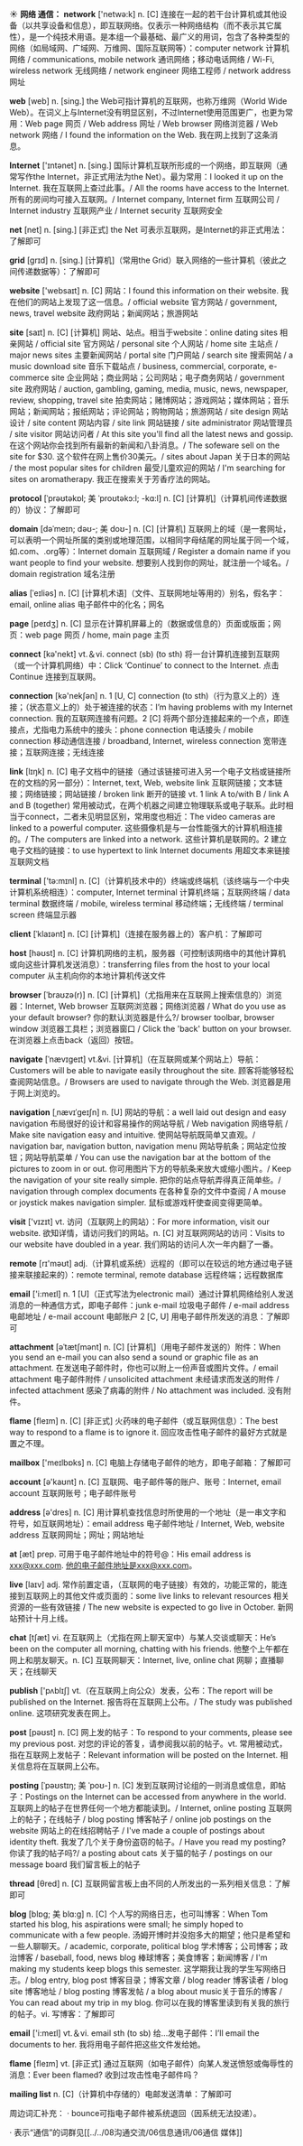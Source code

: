 ☀ <span class="category">**网络 通信：**</span>
<span class="vocabulary">**network**</span> ['netwə:k] 
<span class="definition">n. [C] 连接在一起的若干台计算机或其他设备（以共享设备和信息），即互联网络。仅表示一种网络结构（而不表示其它属性），是一个纯技术用语。是本组一个最基础、最广义的用词，包含了各种类型的网络（如局域网、广域网、万维网、国际互联网等）：</span>computer network 计算机网络 / communications, mobile network 通讯网络；移动电话网络 / Wi-Fi, wireless network 无线网络 / network engineer 网络工程师 / network address 网址

<span class="vocabulary">**web**</span> [web] 
<span class="definition">n. [sing.] the Web可指计算机的互联网，也称万维网（World Wide Web）。在词义上与Internet没有明显区别，不过Internet使用范围更广，也更为常用：</span>Web page 网页 / Web address 网址 / Web browser 网络浏览器 / Web network 网络 / I found the information on the Web. 我在网上找到了这条消息。

<span class="vocabulary">**Internet**</span> ['ɪntənet] 
<span class="definition">n. [sing.] 国际计算机互联所形成的一个网络，即互联网（通常写作the Internet，非正式用法为the Net）。最为常用：</span>I looked it up on the Internet. 我在互联网上查过此事。/ All the rooms have access to the Internet. 所有的房间均可接入互联网。/ Internet company, Internet firm 互联网公司 / Internet industry 互联网产业 / Internet security 互联网安全

<span class="vocabulary">**net**</span> [net] 
<span class="definition">n. [sing.] [非正式] the Net 可表示互联网，是Internet的非正式用法：</span>了解即可
           
<span class="vocabulary">**grid**</span> [grɪd]
<span class="definition">n. [sing.] [计算机]（常用the Grid）联入网络的一些计算机（彼此之间传递数据等）：</span>了解即可
 
<span class="vocabulary">**website**</span> ['websaɪt] 
<span class="definition">n. [C] 网站：</span>I found this information on their website. 我在他们的网站上发现了这一信息。/ official website 官方网站 / government, news, travel website 政府网站；新闻网站；旅游网站
                      
<span class="vocabulary">**site**</span> [saɪt]
<span class="definition">n. [C] [计算机] 网站、站点。相当于website：</span>online dating sites 相亲网站 / official site 官方网站 / personal site 个人网站 / home site 主站点 / major news sites 主要新闻网站 / portal site 门户网站 / search site 搜索网站 / a music download site 音乐下载站点 / business, commercial, corporate, e-commerce site 企业网站；商业网站；公司网站；电子商务网站 / government site 政府网站 / auction, gambling, gaming, media, music, news, newspaper, review, shopping, travel site 拍卖网站；赌博网站；游戏网站；媒体网站；音乐网站；新闻网站；报纸网站；评论网站；购物网站；旅游网站 / site design 网站设计 / site content 网站内容 / site link 网站链接 / site administrator 网站管理员 / site visitor 网站访问者 / At this site you'll find all the latest news and gossip. 在这个网站你会找到所有最新的新闻和八卦消息。/ The sofeware sell on the site for $30. 这个软件在网上售价30美元。/ sites about Japan 关于日本的网站 / the most popular sites for children 最受儿童欢迎的网站 / I'm searching for sites on aromatherapy. 我正在搜索关于芳香疗法的网站。

<span class="vocabulary">**protocol**</span> [ˈprəʊtəkɒl; 美 ˈproʊtəkɔ:l; -kɑ:l]
<span class="definition">n. [C] [计算机]（计算机间传递数据的）协议：</span>了解即可           

<span class="vocabulary">**domain**</span> [dəˈmeɪn; dəʊ-; 美 doʊ-]
<span class="definition">n. [C] [计算机] 互联网上的域（是一套网址，可以表明一个网址所属的类别或地理范围，以相同字母结尾的网址属于同一个域，如.com、.org等）：</span>Internet domain 互联网域 / Register a domain name if you want people to find your website. 想要别人找到你的网址，就注册一个域名。/ domain registration 域名注册
           
<span class="vocabulary">**alias**</span> [ˈeɪliəs]
<span class="definition">n. [C] [计算机术语]（文件、互联网地址等用的）别名，假名字：</span>email, online alias 电子邮件中的化名；网名

<span class="vocabulary">**page**</span> [peɪdӡ] 
<span class="definition">n. [C] 显示在计算机屏幕上的（数据或信息的）页面或版面；网页：</span>web page 网页 / home, main page 主页

<span class="vocabulary">**connect**</span> [kə'nekt] 
<span class="definition">vt.＆vi. connect (sb) (to sth) 将一台计算机连接到互联网（或一个计算机网络）中：</span>Click ‘Continue’ to connect to the Internet. 点击 Continue 连接到互联网。

<span class="vocabulary">**connection**</span> [kə'nekʃən] 
<span class="definition">n. 1 [U, C] connection (to sth)（行为意义上的）连接；（状态意义上的）处于被连接的状态：</span>I’m having problems with my Internet connection. 我的互联网连接有问题。<span class="definition">2 [C] 将两个部分连接起来的一个点，即连接点，尤指电力系统中的接头：</span>phone connection 电话接头 / mobile connection 移动通信连接 / broadband, Internet, wireless connection 宽带连接；互联网连接；无线连接

<span class="vocabulary">**link**</span> [lɪŋk] 
<span class="definition">n. [C] 电子文档中的链接（通过该链接可进入另一个电子文档或链接所在的文档的另一部分）：</span>Internet, text, Web, website link 互联网链接；文本链接；网络链接；网站链接 / broken link 断开的链接 <span class="definition">vt. 1 link A to/with B / link A and B (together) 常用被动式，在两个机器之间建立物理联系或电子联系。此时相当于connect，二者未见明显区别，常用度也相近：</span>The video cameras are linked to a powerful computer. 这些摄像机是与一台性能强大的计算机相连接的。/ The computers are linked into a network. 这些计算机是联网的。<span class="definition">2 建立电子文档的链接：</span>to use hypertext to link Internet documents 用超文本来链接互联网文档

<span class="vocabulary">**terminal**</span> ['tə:mɪnl] 
<span class="definition">n. [C]（计算机技术中的）终端或终端机（该终端与一个中央计算机系统相连）：</span>computer, Internet terminal 计算机终端；互联网终端 / data terminal 数据终端 / mobile, wireless terminal 移动终端；无线终端 / terminal screen 终端显示器
           
<span class="vocabulary">**client**</span> [ˈklaɪənt]
<span class="definition">n. [C] [计算机]（连接在服务器上的）客户机：</span>了解即可

<span class="vocabulary">**host**</span> [həʊst] 
<span class="definition">n. [C] 计算机网络的主机，服务器（可控制该网络中的其他计算机或向这些计算机发送消息）：</span>transferring files from the host to your local computer 从主机向你的本地计算机传送文件
           
<span class="vocabulary">**browser**</span> [ˈbraʊzə(r)]
<span class="definition">n. [C] [计算机]（尤指用来在互联网上搜索信息的）浏览器：</span>Internet, Web browser 互联网浏览器；网络浏览器 / What do you use as your default browser? 你的默认浏览器是什么?/ browser toolbar, browser window 浏览器工具栏；浏览器窗口 / Click the 'back' button on your browser. 在浏览器上点击back（返回）按钮。
           
<span class="vocabulary">**navigate**</span> [ˈnævɪgeɪt]
<span class="definition">vt.&vi. [计算机]（在互联网或某个网站上）导航：</span>Customers will be able to navigate easily throughout the site. 顾客将能够轻松查阅网站信息。/ Browsers are used to navigate through the Web. 浏览器是用于网上浏览的。

<span class="vocabulary">**navigation**</span> [ˌnævɪˈgeɪʃn]
<span class="definition">n. [U] 网站的导航：</span>a well laid out design and easy navigation 布局很好的设计和容易操作的网站导航 / Web navigation 网络导航 / Make site navigation easy and intuitive. 使网站导航既简单又直观。/ navigation bar, navigation button, navigation menu 网站导航条；网站定位按钮；网站导航菜单 / You can use the navigation bar at the bottom of the pictures to zoom in or out. 你可用图片下方的导航条来放大或缩小图片。/ Keep the navigation of your site really simple. 把你的站点导航弄得真正简单些。/ navigation through complex documents 在各种复杂的文件中查阅 / A mouse or joystick makes navigation simpler. 鼠标或游戏杆使查阅变得更简单。

<span class="vocabulary">**visit**</span> ['vɪzɪt] 
<span class="definition">vt. 访问（互联网上的网站）：</span>For more information, visit our website. 欲知详情，请访问我们的网站。<span class="definition">n. [C] 对互联网网站的访问：</span>Visits to our website have doubled in a year. 我们网站的访问人次一年内翻了一番。

<span class="vocabulary">**remote**</span> [rɪ'məʊt] 
<span class="definition">adj.（计算机或系统）远程的（即可以在较远的地方通过电子链接来联接起来的）：</span>remote terminal, remote database 远程终端；远程数据库

<span class="vocabulary">**email**</span> ['i:meɪl] 
<span class="definition">n. 1 [U]（正式写法为electronic mail）通过计算机网络给别人发送消息的一种通信方式，即电子邮件：</span>junk e-mail 垃圾电子邮件 / e-mail address 电邮地址 / e-mail account 电邮账户 <span class="definition">2 [C, U] 用电子邮件所发送的消息：</span>了解即可
           
<span class="vocabulary">**attachment**</span> [əˈtætʃmənt]
<span class="definition">n. [C] [计算机]（用电子邮件发送的）附件：</span>When you send an e-mail you can also send a sound or graphic file as an attachment. 在发送电子邮件时，你也可以附上一份声音或图片文件。/ email attachment 电子邮件附件 / unsolicited attachment 未经请求而发送的附件 / infected attachment 感染了病毒的附件 / No attachment was included. 没有附件。
 
<span class="vocabulary">**flame**</span> [fleɪm] 
<span class="definition">n. [C] [非正式] 火药味的电子邮件（或互联网信息）：</span>The best way to respond to a flame is to ignore it. 回应攻击性电子邮件的最好方式就是置之不理。

<span class="vocabulary">**mailbox**</span> ['meɪlbɒks] 
<span class="definition">n. [C] 电脑上存储电子邮件的地方，即电子邮箱：</span>了解即可

<span class="vocabulary">**account**</span> [ə'kaʊnt] 
<span class="definition">n. [C] 互联网、电子邮件等的账户、账号：</span>Internet, email account 互联网账号；电子邮件账号

<span class="vocabulary">**address**</span> [ə'dres] 
<span class="definition">n. [C] 用计算机查找信息时所使用的一个地址（是一串文字和符号，如互联网地址）：</span>email address 电子邮件地址 / Internet, Web, website address 互联网网址；网址；网站地址

<span class="vocabulary">**at**</span> [æt] 
<span class="definition">prep. 可用于电子邮件地址中的符号@：</span>His email address is xxx@xxx.com. 他的电子邮件地址是xxx@xxx.com。

<span class="vocabulary">**live**</span> [laɪv] 
<span class="definition">adj. 常作前置定语，（互联网的电子链接）有效的，功能正常的，能连接到互联网上的其他文件或页面的：</span>some live links to relevant resources 相关资源的一些有效链接 / The new website is expected to go live in October. 新网站预计十月上线。

<span class="vocabulary">**chat**</span> [tʃæt] 
<span class="definition">vi. 在互联网上（尤指在网上聊天室中）与某人交谈或聊天：</span>He’s been on the computer all morning, chatting with his friends. 他整个上午都在网上和朋友聊天。<span class="definition">n. [C] 互联网聊天：</span>Internet, live, online chat 网聊；直播聊天；在线聊天

<span class="vocabulary">**publish**</span> ['pʌblɪʃ] 
<span class="definition">vt.（在互联网上向公众）发表，公布：</span>The report will be published on the Internet. 报告将在互联网上公布。/ The study was published online. 这项研究发表在网上。

<span class="vocabulary">**post**</span> [pəʊst] 
<span class="definition">n. [C] 网上发的帖子：</span>To respond to your comments, please see my previous post. 对您的评论的答复，请参阅我以前的帖子。<span class="definition">vt. 常用被动式，指在互联网上发帖子：</span>Relevant information will be posted on the Internet. 相关信息将在互联网上公布。

<span class="vocabulary">**posting**</span> [ˈpəʊstɪŋ; 美 ˈpoʊ-]
<span class="definition">n. [C] 发到互联网讨论组的一则消息或信息，即帖子：</span>Postings on the Internet can be accessed from anywhere in the world. 互联网上的帖子在世界任何一个地方都能读到。/ Internet, online posting 互联网上的帖子；在线帖子 / blog posting 博客帖子 / online job postings on the website 网站上的在线招聘帖子 / I've made a couple of postings about identity theft. 我发了几个关于身份盗窃的帖子。/ Have you read my posting? 你读了我的帖子吗?/ a posting about cats 关于猫的帖子 / postings on our message board 我们留言板上的帖子

<span class="vocabulary">**thread**</span> [θred] 
<span class="definition">n. [C] 互联网留言板上由不同的人所发出的一系列相关信息：</span>了解即可
       
<span class="vocabulary">**blog**</span> [blɒg; 美 blɑ:g]
<span class="definition">n. [C] 个人写的网络日志，也可叫博客：</span>When Tom started his blog, his aspirations were small; he simply hoped to communicate with a few people. 汤姆开博时并没抱多大的期望；他只是希望和一些人聊聊天。/ academic, corporate, political blog 学术博客；公司博客；政治博客 / baseball, food, news blog 棒球博客；美食博客；新闻博客 / I'm making my students keep blogs this semester. 这学期我让我的学生写网络日志。/ blog entry, blog post 博客目录；博客文章 / blog reader 博客读者 / blog site 博客地址 / blog posting 博客发帖 / a blog about music关于音乐的博客 / You can read about my trip in my blog. 你可以在我的博客里读到有关我的旅行的帖子。<span class="definition">vi. 写博客：</span>了解即可

<span class="vocabulary">**email**</span> ['i:meɪl] 
<span class="definition">vt.＆vi. email sth (to sb) 给…发电子邮件：</span>I’ll email the documents to her. 我将用电子邮件把这些文件发给她。

<span class="vocabulary">**flame**</span> [fleɪm] 
<span class="definition">vt. [非正式] 通过互联网（如电子邮件）向某人发送愤怒或侮辱性的消息：</span>Ever been flamed? 收到过攻击性电子邮件吗？
           
<span class="vocabulary">**mailing list**</span>
<span class="definition">n. [C]（计算机中存储的）电邮发送清单：</span>了解即可
 
周边词汇补充：
· bounce可指电子邮件被系统退回（因系统无法投递）。

· 表示“通信”的词群见[[../../08沟通交流/06信息通讯/06通信 媒体]]
